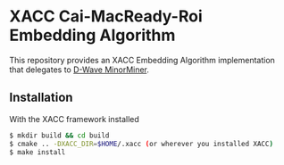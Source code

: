 # XACC Cai-MacReady-Roi Embedding Algorithm

This repository provides an XACC Embedding Algorithm implementation that delegates to [D-Wave MinorMiner](https://github.com/dwavesystems/minorminer). 

Installation
------------
With the XACC framework installed
```bash
$ mkdir build && cd build
$ cmake .. -DXACC_DIR=$HOME/.xacc (or wherever you installed XACC)
$ make install
```
